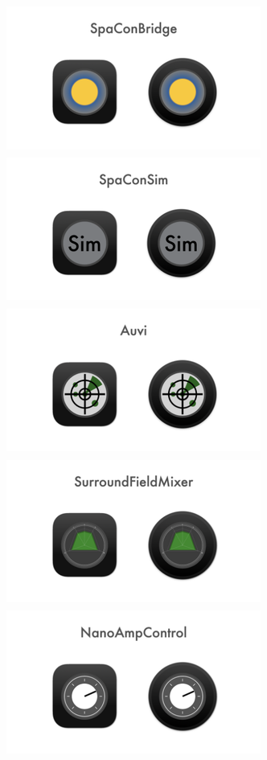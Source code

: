 [![SpaConBridge project](https://github.com/ChristianAhrens/SpaConBridge/blob/master/Resources/Documentation/Showreel/Showreel.001.png?raw=true)](https://github.com/ChristianAhrens/SpaConBridge/blob/master/README.md)

[![SpaConSim project](https://github.com/ChristianAhrens/SpaConSim/blob/master/Resources/Documentation/Showreel/Showreel.001.png?raw=true)](https://github.com/ChristianAhrens/SpaConSim/blob/master/README.md)

[![Auvi project](https://github.com/ChristianAhrens/Auvi/blob/master/Resources/Documentation/Showreel/Showreel.001.png?raw=true)](https://github.com/ChristianAhrens/Auvi/blob/master/README.md)

[![SurroundFieldMixer project](https://github.com/ChristianAhrens/SurroundFieldMixer/blob/main/Resources/Documentation/Showreel/Showreel.001.png?raw=true)](https://github.com/ChristianAhrens/SurroundFieldMixer/blob/main/README.md)

[![NanoAmpControl project](https://github.com/ChristianAhrens/NanoAmpControl/blob/main/Resources/Documentation/Showreel/Showreel.001.png?raw=true)](https://github.com/ChristianAhrens/NanoAmpControl/blob/main/README.md)

